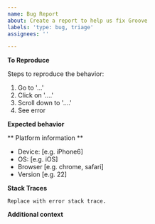 ```yaml
---
name: Bug Report
about: Create a report to help us fix Groove
labels: 'type: bug, triage'
assignees: ''

---
```


<!--
  - Thanks for opening an issue for us!  Before you open an issue, please:
  - Check if a similar issue exists or has been closed before.
  - Check it is a bug.

**Describe the bug**

<!-- A clear and concise description of what the bug is. -->

**To Reproduce**

<!-- Explain what someone needs to do in order to see what's described above -->

Steps to reproduce the behavior:
1. Go to '...'
2. Click on '....'
3. Scroll down to '....'
4. See error

**Expected behavior**

<!-- A clear and concise description of what should happen-->

** Platform information **
<!-- Include information on the platform(s) you found the bug on. -->
 - Device: [e.g. iPhone6]
 - OS: [e.g. iOS]
 - Browser [e.g. chrome, safari]
 - Version [e.g. 22]


**Stack Traces**

<!-- Please open up the console.  If you see any Blockly-related errors,
  -        paste them between the quotes below.
  -
  - Ignore any instances of...
  - "Uncaught (in promise) DOMException: The play() request was interrupted by a call to pause()."
  -->

```
Replace with error stack trace.
```

**Additional context**

<!-- Add any other context about the problem here. -->
